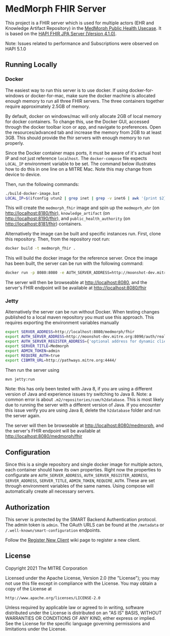 # MedMorph FHIR Server

This project is a FHIR server which is used for multiple actors (EHR and Knowledge Artifact Repository) in the [MedMorph Public Health Usecase](https://build.fhir.org/ig/HL7/fhir-medmorph/usecases.html). It is based on the [HAPI FHIR JPA Server (Version 4.1.0)](https://github.com/hapifhir/hapi-fhir-jpaserver-starter).

Note: Issues related to performance and Subscriptions were observed on HAPI 5.1.0

## Running Locally

### Docker

The easiest way to run this server is to use docker. If using docker-for-windows or docker-for-mac, make sure the docker machine is allocated enough memory to run all three FHIR servers. The three containers together require approximately 2.5GB of memory.

By default, docker on windows/mac will only allocate 2GB of local memory for docker containers. To change this, use the Docker GUI, accessed through the docker toolbar icon or app, and navigate to preferences. Open the resources/advanced tab and increase the memory from 2GB to at least 3GB. This should provide the fhir servers with enough memory to run properly.

Since the Docker container maps ports, it must be aware of it's actual host IP and not just reference `localhost`. The `docker-compose` file expects `LOCAL_IP` environment variable to be set. The command below illustrates how to do this in one line on a MITRE Mac. Note this may change from device to device.

Then, run the following commands:

```sh
./build-docker-image.bat
LOCAL_IP=$(ifconfig utun2 | grep inet | grep -v inet6 | awk '{print $2}') docker-compose up
```

This will create the `medmorph_fhir` image and spin up the `medmoprh_ehr` (on [http://localhost:8180/fhir](http://localhost:8180/fhir)), `knowledge_artifact` (on [http://localhost:8190/fhir](http://localhost:8190/fhir)), and `public_health_authority` (on [http://localhost:8181/fhir](http://localhost:8181/fhir)) containers.

Alternatively the image can be built and specific instances run. First, clone this repository. Then, from the repository root run:

```sh
docker build -t medmorph_fhir .
```

This will build the docker image for the reference server. Once the image has
been built, the server can be run with the following command:

```sh
docker run -p 8080:8080 -e AUTH_SERVER_ADDRESS=http://moonshot-dev.mitre.org:8090/auth/realms/ehr/protocol/openid-connect/ -e SERVER_ADDRESS=http://localhost:8080/fhir/ -e SERVER_TITLE=EHR medmorph_fhir
```

The server will then be browseable at
[http://localhost:8080](http://localhost:8080), and the
server's FHIR endpoint will be available at
[http://localhost:8080/fhir](http://localhost:8080/fhir)

### Jetty

Alternatively the server can be run without Docker. When testing changes published to a local maven repository you must use this approach. This requires exporting the environment variables manually

```sh
export SERVER_ADDRESS=http://localhost:8080/medmorph/fhir
export AUTH_SERVER_ADDRESS=http://moonshot-dev.mitre.org:8090/auth/realms/ehr/protocol/openid-connect/
export AUTH_SERVER_REGISTER_ADDRESS={'optional address for dynamic client registration'}
export SERVER_TITLE=Medmorph
export ADMIN_TOKEN=admin
export REQUIRE_AUTH=true
export CIBMTR_URL=http://pathways.mitre.org:4444/
```

Then run the server using

```sh
mvn jetty:run
```

Note: this has only been tested with Java 8, if you are using a different version of Java and experience issues try switching to Java 8.
Note: a common error is about `.m2/repositories/com/h2database`. This is most likely due to running the server with a different version of Java. If you encounter this issue verify you are using Java 8, delete the `h2database` folder and run the server again.

The server will then be browseable at
[http://localhost:8080/medmorph](http://localhost:8080/medmorph), and the
server's FHIR endpoint will be available at
[http://localhost:8080/medmorph/fhir](http://localhost:8080/medmorph/fhir)

## Configuration

Since this is a single repository and single docker image for multiple actors, each container should have its own properties. Right now the properties to configurate are `AUTH_SERVER_ADDRESS`, `AUTH_SERVER_REGISTER_ADDRESS`, `SERVER_ADDRESS`, `SERVER_TITLE`, `ADMIN_TOKEN`, `REQUIRE_AUTH`. These are set through environment variables of the same names. Using compose will automatically create all necessary servers.

## Authorization

This server is protected by the SMART Backend Authentication protocol. The admin token is `admin`. The OAuth URLS can be found at the `/metadata` or `/.well-known/smart-configuration` endpoints.

Follow the [Register New Client](https://github.com/mcode/medmorph-fhir-server/wiki/Register-New-Client) wiki page to register a new client.

## License

Copyright 2021 The MITRE Corporation

Licensed under the Apache License, Version 2.0 (the "License");
you may not use this file except in compliance with the License.
You may obtain a copy of the License at

    http://www.apache.org/licenses/LICENSE-2.0

Unless required by applicable law or agreed to in writing, software
distributed under the License is distributed on an "AS IS" BASIS,
WITHOUT WARRANTIES OR CONDITIONS OF ANY KIND, either express or implied.
See the License for the specific language governing permissions and
limitations under the License.
